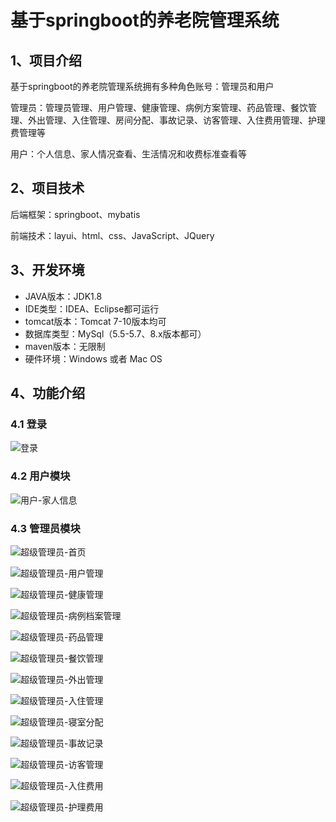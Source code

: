 # 基于springboot的养老院管理系统

## 1、项目介绍

基于springboot的养老院管理系统拥有多种角色账号：管理员和用户

管理员：管理员管理、用户管理、健康管理、病例方案管理、药品管理、餐饮管理、外出管理、入住管理、房间分配、事故记录、访客管理、入住费用管理、护理费管理等

用户：个人信息、家人情况查看、生活情况和收费标准查看等


## 2、项目技术

后端框架：springboot、mybatis

前端技术：layui、html、css、JavaScript、JQuery

## 3、开发环境

- JAVA版本：JDK1.8
- IDE类型：IDEA、Eclipse都可运行
- tomcat版本：Tomcat 7-10版本均可
- 数据库类型：MySql（5.5-5.7、8.x版本都可） 
- maven版本：无限制
- 硬件环境：Windows 或者 Mac OS


## 4、功能介绍

### 4.1 登录

![登录](https://project-images-1256969109.cos.ap-chongqing.myqcloud.com/Typora-Images/202212252236204.jpg)

### 4.2 用户模块

![用户-家人信息](https://project-images-1256969109.cos.ap-chongqing.myqcloud.com/Typora-Images/202212252236548.jpg)

### 4.3 管理员模块

![超级管理员-首页](https://project-images-1256969109.cos.ap-chongqing.myqcloud.com/Typora-Images/202212252236403.jpg)

![超级管理员-用户管理](https://project-images-1256969109.cos.ap-chongqing.myqcloud.com/Typora-Images/202212252236427.jpg)

![超级管理员-健康管理](https://project-images-1256969109.cos.ap-chongqing.myqcloud.com/Typora-Images/202212252236846.jpg)

![超级管理员-病例档案管理](https://project-images-1256969109.cos.ap-chongqing.myqcloud.com/Typora-Images/202212252236925.jpg)

![超级管理员-药品管理](https://project-images-1256969109.cos.ap-chongqing.myqcloud.com/Typora-Images/202212252236763.jpg)

![超级管理员-餐饮管理](https://project-images-1256969109.cos.ap-chongqing.myqcloud.com/Typora-Images/202212252236521.jpg)

![超级管理员-外出管理](https://project-images-1256969109.cos.ap-chongqing.myqcloud.com/Typora-Images/202212252236051.jpg)

![超级管理员-入住管理](https://project-images-1256969109.cos.ap-chongqing.myqcloud.com/Typora-Images/202212252236227.jpg)

![超级管理员-寝室分配](https://project-images-1256969109.cos.ap-chongqing.myqcloud.com/Typora-Images/202212252236660.jpg)

![超级管理员-事故记录](https://project-images-1256969109.cos.ap-chongqing.myqcloud.com/Typora-Images/202212252236737.jpg)

![超级管理员-访客管理](https://project-images-1256969109.cos.ap-chongqing.myqcloud.com/Typora-Images/202212252236684.jpg)

![超级管理员-入住费用](https://project-images-1256969109.cos.ap-chongqing.myqcloud.com/Typora-Images/202212252236524.jpg)

![超级管理员-护理费用](https://project-images-1256969109.cos.ap-chongqing.myqcloud.com/Typora-Images/202212252236406.jpg)



